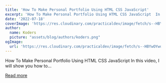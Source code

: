 ```yaml
---
title: 'How To Make Personal Portfolio Using HTML CSS JavaScript'
excerpt: 'How To Make Personal Portfolio Using HTML CSS JavaScript  In this video, I will show you how to...'
date: '2022-07-18'
coverImage: 'https://res.cloudinary.com/practicaldev/image/fetch/s--HBYwOYwo--/c_imagga_scale,f_auto,fl_progressive,h_420,q_auto,w_1000/https://dev-to-uploads.s3.amazonaws.com/uploads/articles/r0uvjwpsji8oldb916zi.png'
author:
  name: Koders
  picture: "assets/blog/authors/koders.png"
ogImage:
  url: 'https://res.cloudinary.com/practicaldev/image/fetch/s--HBYwOYwo--/c_imagga_scale,f_auto,fl_progressive,h_420,q_auto,w_1000/https://dev-to-uploads.s3.amazonaws.com/uploads/articles/r0uvjwpsji8oldb916zi.png'
---
```


How To Make Personal Portfolio Using HTML CSS JavaScript  In this video, I will show you how to...

[Read more](https://dev.to/codewithsadee/how-to-make-personal-portfolio-using-html-css-javascript-2760)
